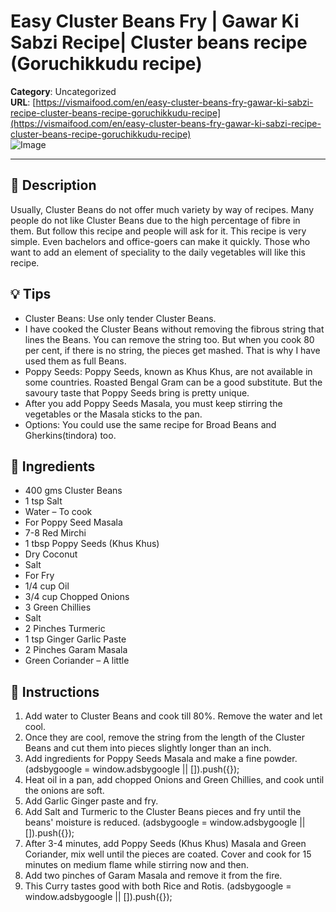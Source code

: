 # Easy Cluster Beans Fry | Gawar Ki Sabzi Recipe| Cluster beans recipe (Goruchikkudu recipe)

**Category**: Uncategorized  
**URL**: [https://vismaifood.com/en/easy-cluster-beans-fry-gawar-ki-sabzi-recipe-cluster-beans-recipe-goruchikkudu-recipe](https://vismaifood.com/en/easy-cluster-beans-fry-gawar-ki-sabzi-recipe-cluster-beans-recipe-goruchikkudu-recipe)  
![Image](https://vismaifood.com/storage/app/uploads/public/ffb/7cf/166/thumb__1200_0_0_0_auto.jpg)

---

## 📝 Description
Usually, Cluster Beans do not offer much variety by way of recipes. Many people do not like Cluster Beans due to the high percentage of fibre in them. But follow this recipe and people will ask for it. This recipe is very simple. Even bachelors and office-goers can make it quickly. Those who want to add an element of speciality to the daily vegetables will like this recipe.

## 💡 Tips
- Cluster Beans: Use only tender Cluster Beans.
- I have cooked the Cluster Beans without removing the fibrous string that lines the Beans. You can remove the string too. But when you cook 80 per cent, if there is no string, the pieces get mashed. That is why I have used them as full Beans.
- Poppy Seeds: Poppy Seeds, known as Khus Khus, are not available in some countries. Roasted Bengal Gram can be a good substitute. But the savoury taste that Poppy Seeds bring is pretty unique.
- After you add Poppy Seeds Masala, you must keep stirring the vegetables or the Masala sticks to the pan.
- Options: You could use the same recipe for Broad Beans and Gherkins(tindora) too.

## 🧂 Ingredients
- 400 gms Cluster Beans
- 1 tsp Salt
- Water – To cook
- For Poppy Seed Masala
- 7-8 Red Mirchi
- 1 tbsp Poppy Seeds (Khus Khus)
- Dry Coconut
- Salt
- For Fry
- 1/4 cup Oil
- 3/4 cup Chopped Onions
- 3 Green Chillies
- Salt
- 2 Pinches Turmeric
- 1 tsp Ginger Garlic Paste
- 2 Pinches Garam Masala
- Green Coriander – A little

## 🍳 Instructions
1. Add water to Cluster Beans and cook till 80%. Remove the water and let cool.
2. Once they are cool, remove the string from the length of the Cluster Beans and cut them into pieces slightly longer than an inch.
3. Add ingredients for Poppy Seeds Masala and make a fine powder. (adsbygoogle = window.adsbygoogle || []).push({});
4. Heat oil in a pan, add chopped Onions and Green Chillies, and cook until the onions are soft.
5. Add Garlic Ginger paste and fry.
6. Add Salt and Turmeric to the Cluster Beans pieces and fry until the beans' moisture is reduced. (adsbygoogle = window.adsbygoogle || []).push({});
7. After 3-4 minutes, add Poppy Seeds (Khus Khus) Masala and Green Coriander, mix well until the pieces are coated. Cover and cook for 15 minutes on medium flame while stirring now and then.
8. Add two pinches of Garam Masala and remove it from the fire.
9. This Curry tastes good with both Rice and Rotis. (adsbygoogle = window.adsbygoogle || []).push({});


